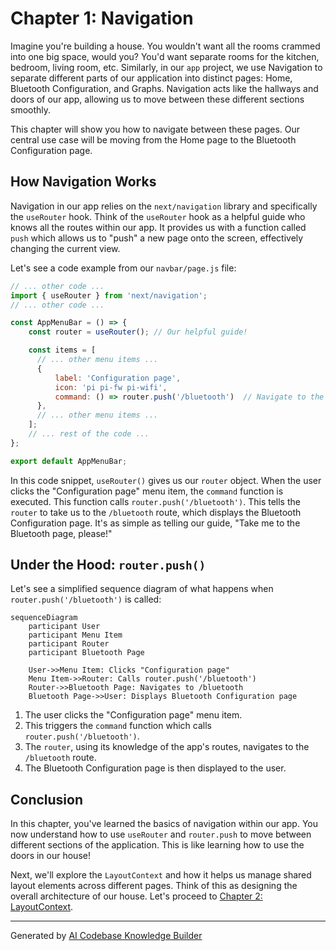 # Chapter 1: Navigation

Imagine you're building a house. You wouldn't want all the rooms crammed into one big space, would you? You'd want separate rooms for the kitchen, bedroom, living room, etc.  Similarly, in our `app` project, we use Navigation to separate different parts of our application into distinct pages: Home, Bluetooth Configuration, and Graphs.  Navigation acts like the hallways and doors of our app, allowing us to move between these different sections smoothly.

This chapter will show you how to navigate between these pages. Our central use case will be moving from the Home page to the Bluetooth Configuration page.

## How Navigation Works

Navigation in our app relies on the `next/navigation` library and specifically the `useRouter` hook.  Think of the `useRouter` hook as a helpful guide who knows all the routes within our app.  It provides us with a function called `push` which allows us to "push" a new page onto the screen, effectively changing the current view.

Let's see a code example from our `navbar/page.js` file:

```javascript
// ... other code ...
import { useRouter } from 'next/navigation';
// ... other code ...

const AppMenuBar = () => {
    const router = useRouter(); // Our helpful guide!

    const items = [
      // ... other menu items ...
      {
          label: 'Configuration page',
          icon: 'pi pi-fw pi-wifi',
          command: () => router.push('/bluetooth')  // Navigate to the Bluetooth page
      },
      // ... other menu items ...
    ];
    // ... rest of the code ...
};

export default AppMenuBar;

```

In this code snippet, `useRouter()` gives us our `router` object. When the user clicks the "Configuration page" menu item, the `command` function is executed. This function calls `router.push('/bluetooth')`. This tells the `router` to take us to the `/bluetooth` route, which displays the Bluetooth Configuration page.  It's as simple as telling our guide, "Take me to the Bluetooth page, please!"

## Under the Hood:  `router.push()`

Let's see a simplified sequence diagram of what happens when `router.push('/bluetooth')` is called:

```mermaid
sequenceDiagram
    participant User
    participant Menu Item
    participant Router
    participant Bluetooth Page

    User->>Menu Item: Clicks "Configuration page"
    Menu Item->>Router: Calls router.push('/bluetooth')
    Router->>Bluetooth Page: Navigates to /bluetooth
    Bluetooth Page->>User: Displays Bluetooth Configuration page

```

1. The user clicks the "Configuration page" menu item.
2. This triggers the `command` function which calls `router.push('/bluetooth')`.
3. The `router`, using its knowledge of the app's routes, navigates to the `/bluetooth` route.
4.  The Bluetooth Configuration page is then displayed to the user.


## Conclusion

In this chapter, you've learned the basics of navigation within our app. You now understand how to use `useRouter` and `router.push` to move between different sections of the application. This is like learning how to use the doors in our house!

Next, we'll explore the `LayoutContext` and how it helps us manage shared layout elements across different pages. Think of this as designing the overall architecture of our house.  Let's proceed to [Chapter 2: LayoutContext](02_layoutcontext.md). 


---

Generated by [AI Codebase Knowledge Builder](https://github.com/The-Pocket/Tutorial-Codebase-Knowledge)